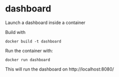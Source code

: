 # dashboard

Launch a dashboard inside a container

Build with
```
docker build -t dashboard
```

Run the container with:

```
docker run dashboard
```

This will run the dashboard on http://localhost:8080/
